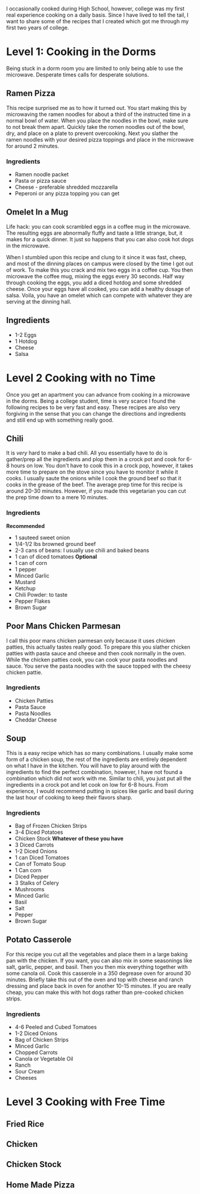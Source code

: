 I occasionally cooked during High School, however, college was my first real experience cooking on 
a daily basis. Since I have lived to tell the tail, I want to share some of the recipes that
I created which got me through my first two years of college.

# Level 1: Cooking in the Dorms

Being stuck in a dorm room you are limited to only being able to use the microwave.
Desperate times calls for desperate solutions.

## Ramen Pizza

This recipe surprised me as to how it turned out.
You start making this by microwaving the ramen noodles for about a third of the instructed time in a normal bowl of water.
When you place the noodles in the bowl, make sure to not break them apart. 
Quickly take the romen noodles out of the bowl, dry, and place on a plate to prevent overcooking.
Next you slather the ramen noodles with your desired pizza toppings and place in the microwave for around 2 minutes. 

### Ingredients

- Ramen noodle packet
- Pasta or pizza sauce
- Cheese - preferable shredded mozzarella
- Peperoni or any pizza topping you can get

## Omelet In a Mug

Life hack: you can cook scrambled eggs in a coffee mug in the microwave. 
The resulting eggs are abnormally fluffy and taste a little strange, but, it makes for a quick dinner.
It just so happens that you can also cook hot dogs in the microwave.

When I stumbled upon this recipe and clung to it since it was fast, cheep, 
and most of the dinning places on campus were closed by the time I got out of work. 
To make this you crack and mix two eggs in a coffee cup. 
You then microwave the coffee mug, mixing the eggs every 30 seconds.
Half way through cooking the eggs, you add a diced hotdog and some shredded cheese.
Once your eggs have all cooked, you can add a healthy dosage of salsa.
Voila, you have an omelet which can compete with whatever they are serving at the dinning hall.

## Ingredients
- 1-2 Eggs
- 1 Hotdog
- Cheese
- Salsa

# Level 2 Cooking with no Time

Once you get an apartment you can advance from cooking in a microwave in the dorms.
Being a college student, time is very scarce I found the following recipes to be very fast and easy.
These recipes are also very forgiving in the sense that you can change the directions and ingredients and still end up with something really good. 

## Chili

It is *very* hard to make a bad chili. 
All you essentially have to do is gather/prep all the ingredients and plop them in a crock pot and cook for 6-8 hours on low.
You don't have to cook this in a crock pop, however, it takes more time to prepare on the stove since you have to monitor it while it cooks.
I usually saute the onions while I cook the ground beef so that it cooks in the grease of the beef. 
The average prep time for this recipe is around 20-30 minutes. 
However, if you made this vegetarian you can cut the prep time down to a mere 10 minutes. 

### Ingredients
**Recommended**
- 1 sauteed sweet onion
- 1/4-1/2 lbs browned ground beef
- 2-3 cans of beans: I usually use chili and baked beans
- 1 can of diced tomatoes
**Optional**
- 1 can of corn
- 1 pepper
- Minced Garlic
- Mustard
- Ketchup
- Chili Powder:  to taste
- Pepper Flakes
- Brown Sugar

## Poor Mans Chicken Parmesan

I call this poor mans chicken parmesan only because it uses chicken patties, this actually tastes really good.
To prepare this you slather chicken patties with pasta sauce and cheese and then cook normally in the oven.
While the chicken patties cook, you can cook your pasta noodles and sauce.
You serve the pasta noodles with the sauce topped with the cheesy chicken pattie.

### Ingredients
- Chicken Patties
- Pasta Sauce
- Pasta Noodles
- Cheddar Cheese

## Soup

This is a easy recipe which has *so* many combinations.
I usually make some form of a chicken soup, the rest of the ingredients are entirely dependent on what I have in the kitchen.
You will have to play around with the ingredients to find the perfect combination, however, I have not found a combination which did not work with me. 
Similar to chili, you just put all the ingredients in a crock pot and let cook on low for 6-8 hours.
From experience, I would recommend putting in spices like garlic and basil during the last hour of cooking to keep their flavors sharp.

### Ingredients
- Bag of Frozen Chicken Strips
- 3-4 Diced Potatoes
- Chicken Stock
**Whatever of these you have**
- 3 Diced Carrots
- 1-2 Diced Onions
- 1 can Diced Tomatoes
- Can of Tomato Soup
- 1 Can corn
- Diced Pepper
- 3 Stalks of Celery
- Mushrooms
- Minced Garlic
- Basil
- Salt
- Pepper
- Brown Sugar

## Potato Casserole 
For this recipe you cut all the vegetables and place them in a large baking pan with the chicken.
If you want, you can also mix in some seasonings like salt, garlic, pepper, and basil. 
Then you then mix everything together with some canola oil.
Cook this casserole in a 350 degrease oven for around 30 minutes.
Briefly take this out of the oven and top with cheese and ranch dressing and place back in oven for another 10-15 minutes.
If you are really cheap, you can make this with hot dogs rather than pre-cooked chicken strips. 

### Ingredients
- 4-6 Peeled and Cubed Tomatoes
- 1-2 Diced Onions
- Bag of Chicken Strips
- Minced Garlic
- Chopped Carrots
- Canola or Vegetable Oil
- Ranch
- Sour Cream
- Cheeses


# Level 3 Cooking with Free Time

## Fried Rice

## Chicken

## Chicken Stock

## Home Made Pizza